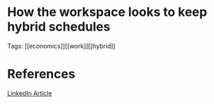 # How the workspace looks to keep hybrid schedules

Tags: [[economics]][[work]][[hybrid]]

# References

[LinkedIn Article](https://www.linkedin.com/pulse/hybrid-officially-looking-like-best-working-model-other-taylor-borden-jlj0e)
